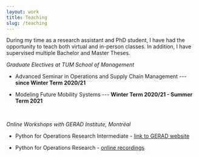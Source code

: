 ```yaml
---
layout: work
title: Teaching
slug: /teaching
---
```


During my time as a research assistant and PhD student, I have had the opportunity to teach both virtual and in-person classes.
In addition, I have supervised multiple Bachelor and Master Theses.

*Graduate Electives at TUM School of Management*

* Advanced Seminar in Operations and Supply Chain Management --- **since Winter Term 2020/21**

* Modeling Future Mobility Systems --- **Winter Term 2020/21 - Summer Term 2021**
<br />



*Online Workshops with GERAD Institute, Montréal* 

* Python for Operations Research Intermediate - [link to GERAD website](https://www.gerad.ca/fr/events/1964)

* Python for Operations Research - [online recordings](https://www.youtube.com/watch?v=MD2KSd4M68M&list=PLV_P5YiB-jct6AHc_bGBoQZ3dMRmBOAaV)

<br />
